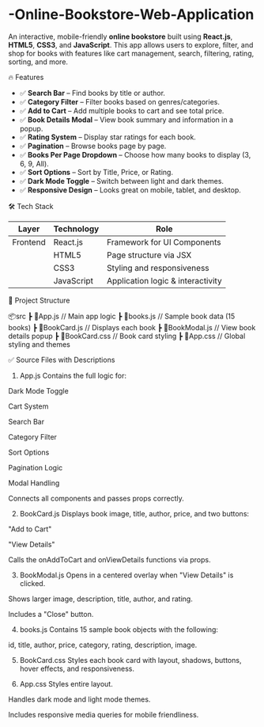 # -Online-Bookstore-Web-Application
An interactive, mobile-friendly **online bookstore** built using **React.js**, **HTML5**, **CSS3**, and **JavaScript**. This app allows users to explore, filter, and shop for books with features like cart management, search, filtering, rating, sorting, and more.

🔥 Features

- ✅ **Search Bar** – Find books by title or author.
- ✅ **Category Filter** – Filter books based on genres/categories.
- ✅ **Add to Cart** – Add multiple books to cart and see total price.
- ✅ **Book Details Modal** – View book summary and information in a popup.
- ✅ **Rating System** – Display star ratings for each book.
- ✅ **Pagination** – Browse books page by page.
- ✅ **Books Per Page Dropdown** – Choose how many books to display (3, 6, 9, All).
- ✅ **Sort Options** – Sort by Title, Price, or Rating.
- ✅ **Dark Mode Toggle** – Switch between light and dark themes.
- ✅ **Responsive Design** – Looks great on mobile, tablet, and desktop.

🛠️ Tech Stack

| Layer       | Technology     | Role                          |
|-------------|----------------|-------------------------------|
| Frontend    | React.js       | Framework for UI Components  |
|             | HTML5          | Page structure via JSX       |
|             | CSS3           | Styling and responsiveness   |
|             | JavaScript     | Application logic & interactivity |

📁 Project Structure

📦src
┣ 📜App.js // Main app logic
┣ 📜books.js // Sample book data (15 books)
┣ 📜BookCard.js // Displays each book
┣ 📜BookModal.js // View book details popup
┣ 📜BookCard.css // Book card styling
┣ 📜App.css // Global styling and themes

✅ Source Files with Descriptions
1. App.js
Contains the full logic for:

Dark Mode Toggle

Cart System

Search Bar

Category Filter

Sort Options

Pagination Logic

Modal Handling

Connects all components and passes props correctly.

2. BookCard.js
Displays book image, title, author, price, and two buttons:

"Add to Cart"

"View Details"

Calls the onAddToCart and onViewDetails functions via props.

3. BookModal.js
Opens in a centered overlay when "View Details" is clicked.

Shows larger image, description, title, author, and rating.

Includes a "Close" button.

4. books.js
Contains 15 sample book objects with the following:

id, title, author, price, category, rating, description, image.

5. BookCard.css
Styles each book card with layout, shadows, buttons, hover effects, and responsiveness.

6. App.css
Styles entire layout.

Handles dark mode and light mode themes.

Includes responsive media queries for mobile friendliness.
